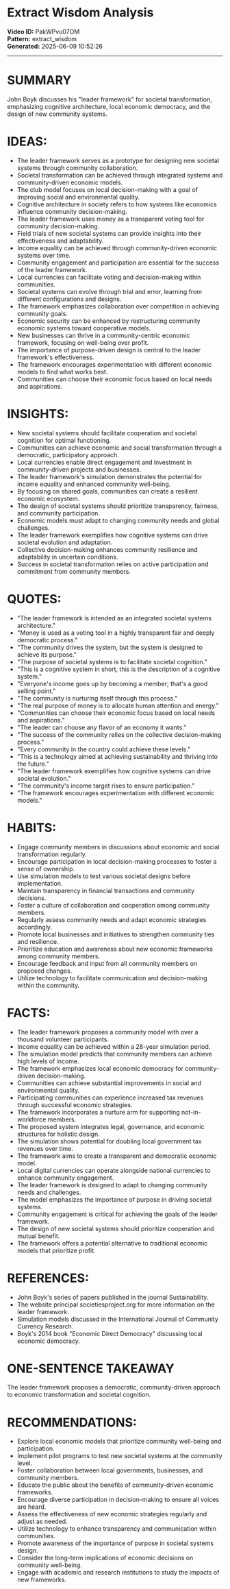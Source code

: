 # Extract Wisdom Analysis

**Video ID:** PakWPvu07OM  
**Pattern:** extract_wisdom  
**Generated:** 2025-06-09 10:52:26  

---

# SUMMARY
John Boyk discusses his "leader framework" for societal transformation, emphasizing cognitive architecture, local economic democracy, and the design of new community systems.

# IDEAS:
- The leader framework serves as a prototype for designing new societal systems through community collaboration.
- Societal transformation can be achieved through integrated systems and community-driven economic models.
- The club model focuses on local decision-making with a goal of improving social and environmental quality.
- Cognitive architecture in society refers to how systems like economics influence community decision-making.
- The leader framework uses money as a transparent voting tool for community decision-making.
- Field trials of new societal systems can provide insights into their effectiveness and adaptability.
- Income equality can be achieved through community-driven economic systems over time.
- Community engagement and participation are essential for the success of the leader framework.
- Local currencies can facilitate voting and decision-making within communities.
- Societal systems can evolve through trial and error, learning from different configurations and designs.
- The framework emphasizes collaboration over competition in achieving community goals.
- Economic security can be enhanced by restructuring community economic systems toward cooperative models.
- New businesses can thrive in a community-centric economic framework, focusing on well-being over profit.
- The importance of purpose-driven design is central to the leader framework's effectiveness.
- The framework encourages experimentation with different economic models to find what works best.
- Communities can choose their economic focus based on local needs and aspirations.

# INSIGHTS:
- New societal systems should facilitate cooperation and societal cognition for optimal functioning.
- Communities can achieve economic and social transformation through a democratic, participatory approach.
- Local currencies enable direct engagement and investment in community-driven projects and businesses.
- The leader framework's simulation demonstrates the potential for income equality and enhanced community well-being.
- By focusing on shared goals, communities can create a resilient economic ecosystem.
- The design of societal systems should prioritize transparency, fairness, and community participation.
- Economic models must adapt to changing community needs and global challenges.
- The leader framework exemplifies how cognitive systems can drive societal evolution and adaptation.
- Collective decision-making enhances community resilience and adaptability in uncertain conditions.
- Success in societal transformation relies on active participation and commitment from community members.

# QUOTES:
- "The leader framework is intended as an integrated societal systems architecture."
- "Money is used as a voting tool in a highly transparent fair and deeply democratic process."
- "The community drives the system, but the system is designed to achieve its purpose."
- "The purpose of societal systems is to facilitate societal cognition."
- "This is a cognitive system in short, this is the description of a cognitive system."
- "Everyone's income goes up by becoming a member; that's a good selling point."
- "The community is nurturing itself through this process."
- "The real purpose of money is to allocate human attention and energy."
- "Communities can choose their economic focus based on local needs and aspirations."
- "The leader can choose any flavor of an economy it wants."
- "The success of the community relies on the collective decision-making process."
- "Every community in the country could achieve these levels."
- "This is a technology aimed at achieving sustainability and thriving into the future."
- "The leader framework exemplifies how cognitive systems can drive societal evolution."
- "The community's income target rises to ensure participation."
- "The framework encourages experimentation with different economic models."

# HABITS:
- Engage community members in discussions about economic and social transformation regularly.
- Encourage participation in local decision-making processes to foster a sense of ownership.
- Use simulation models to test various societal designs before implementation.
- Maintain transparency in financial transactions and community decisions.
- Foster a culture of collaboration and cooperation among community members.
- Regularly assess community needs and adapt economic strategies accordingly.
- Promote local businesses and initiatives to strengthen community ties and resilience.
- Prioritize education and awareness about new economic frameworks among community members.
- Encourage feedback and input from all community members on proposed changes.
- Utilize technology to facilitate communication and decision-making within the community.

# FACTS:
- The leader framework proposes a community model with over a thousand volunteer participants.
- Income equality can be achieved within a 28-year simulation period.
- The simulation model predicts that community members can achieve high levels of income.
- The framework emphasizes local economic democracy for community-driven decision-making.
- Communities can achieve substantial improvements in social and environmental quality.
- Participating communities can experience increased tax revenues through successful economic strategies.
- The framework incorporates a nurture arm for supporting not-in-workforce members.
- The proposed system integrates legal, governance, and economic structures for holistic design.
- The simulation shows potential for doubling local government tax revenues over time.
- The framework aims to create a transparent and democratic economic model.
- Local digital currencies can operate alongside national currencies to enhance community engagement.
- The leader framework is designed to adapt to changing community needs and challenges.
- The model emphasizes the importance of purpose in driving societal systems.
- Community engagement is critical for achieving the goals of the leader framework.
- The design of new societal systems should prioritize cooperation and mutual benefit.
- The framework offers a potential alternative to traditional economic models that prioritize profit.

# REFERENCES:
- John Boyk's series of papers published in the journal Sustainability.
- The website principal societiesproject.org for more information on the leader framework.
- Simulation models discussed in the International Journal of Community Currency Research.
- Boyk's 2014 book "Economic Direct Democracy" discussing local economic democracy.

# ONE-SENTENCE TAKEAWAY
The leader framework proposes a democratic, community-driven approach to economic transformation and societal cognition.

# RECOMMENDATIONS:
- Explore local economic models that prioritize community well-being and participation.
- Implement pilot programs to test new societal systems at the community level.
- Foster collaboration between local governments, businesses, and community members.
- Educate the public about the benefits of community-driven economic frameworks.
- Encourage diverse participation in decision-making to ensure all voices are heard.
- Assess the effectiveness of new economic strategies regularly and adjust as needed.
- Utilize technology to enhance transparency and communication within communities.
- Promote awareness of the importance of purpose in societal systems design.
- Consider the long-term implications of economic decisions on community well-being.
- Engage with academic and research institutions to study the impacts of new frameworks.